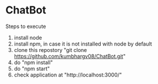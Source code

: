 # ChatBot

Steps to execute
1. install node
2. install npm, in case it is not installed with node by default
3. clone this repostory "git clone https://github.com/kumbhargv08/ChatBot.git" 
4. do "npm install"
5. do "npm start"
6. check application at "http://localhost:3000/"